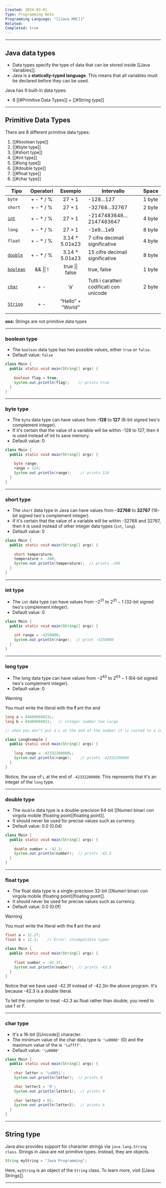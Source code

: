 ```yaml
---
Created: 2024-03-01
Type: Programming Note
Programming Language: "[[Java MOC]]"
Related: 
Completed: true
---
```

---
## Java data types

- Data types specify the type of data that can be stored inside [[Java Variables]].
- Java is a **statically-typed language**. This means that all variables must be declared before they can be used.

Java has 9 built-in data types:
- 8 [[#Primitive Data Types]] + [[#String type]]

---
## Primitive Data Types

There are 8 different primitive data types:
1. [[#boolean type]]
2. [[#byte type]]
3. [[#short type]]
4. [[#int type]]
5. [[#long type]]
6. [[#double type]]
7. [[#float type]]
8. [[#char type]]

| Tipo             | Operatori |      Esempio      | Intervallo                               | Space  |
| ---------------- | :-------: | :---------------: | ---------------------------------------- | ------ |
| `byte`           | + - * / % |      27 + 1       | -128…127                                 | 1 byte |
| `short`          | + - * / % |      27 + 1       | -32768...32767                           | 2 byte |
| <u>`int`</u>     | + - * / % |      27 + 1       | -2147483648…2147483647                   | 4 byte |
| `long`           | + - * / % |      27 + 1       | -1e9…1e9                                 | 8 byte |
| `float`          | + - * / % |  3.14 * 5.01e23   | 7 cifre decimali significative           | 4 byte |
| <u>`double`</u>  | + - * / % |  3.14 * 5.01e23   | 15 cifre decimali significative          | 8 byte |
| <u>`boolean`</u> | && \|\| ! |  true \|\| false  | true, false                              | 1 byte |
| <u>`char`</u>    |    + -    |        ‘a’        | Tutti i caratteri codificati con unicode | 2 byte |
| <u>`String`</u>  |    + -    | “Hello” + “World” |                                          |        |
|                  |           |                   |                                          |        |

**oss:** Strings are not primitive data types

---
### boolean type

- The `boolean` data type has two possible values, either `true` or `false`.
- Default value: `false`

```java
class Main {
  public static void main(String[] args) {
    	
    boolean flag = true;
    System.out.println(flag);    // prints true
  }
}
```

---
### byte type

- The `byte` data type can have values from **-128** to **127** (8-bit signed two's complement integer).
- If it's certain that the value of a variable will be within -128 to 127, then it is used instead of int to save memory.
- Default value: 0

```java
class Main {
  public static void main(String[] args) {

    byte range;
    range = 124;
    System.out.println(range);    // prints 124
  }
}
```

---
### short type

- The `short` data type in Java can have values from **-32768** to **32767** (16-bit signed two's complement integer).
- If it's certain that the value of a variable will be within -32768 and 32767, then it is used instead of other integer data types (`int`, `long`).
- Default value: 0

```java
class Main {
  public static void main(String[] args) {
    	
    short temperature;
    temperature = -200;
    System.out.println(temperature);  // prints -200
  }
}
```

---
### int type

- The `int` data type can have values from $-2^{31}$ to $2^{31}-1$ (32-bit signed two's complement integer).
- Default value: 0

```java
class Main {
  public static void main(String[] args) {
    	
    int range = -4250000;
    System.out.println(range);  // print -4250000
  }
}
```

---
### long type

- The long data type can have values from $-2^{63}$ to $2^{63}-1$ (64-bit signed two's complement integer).
- Default value: 0

>[!warning]
>You must write the literal with the **f** ant the and
>```java
 >long a = 84489094021L;
 >long b = 84489094021;   // integer number too large
 >
 >// when you don't put a L at the end of the number it is casted to a int
>```

```java
class LongExample {
  public static void main(String[] args) {
    	
    long range = -42332200000L;
    System.out.println(range);    // prints -42332200000
  }
}
```

Notice, the use of `L` at the end of `-42332200000`. This represents that it's an integer of the `long` type.

---
### double type

- The `double` data type is a double-precision 64-bit [[Numeri binari con virgola mobile (floating point)|floating point]].
- It should never be used for precise values such as currency.
- Default value: 0.0 (0.0d)

```java
class Main {
  public static void main(String[] args) {
    	
    double number = -42.3;
    System.out.println(number);  // prints -42.3
  }
}
```

---
### float type

- The float data type is a single-precision 32-bit [[Numeri binari con virgola mobile (floating point)|floating point]].
- It should never be used for precise values such as currency.
- Default value: 0.0 (0.0f)

>[!warning]
>You must write the literal with the **f** ant the and
>```java
 >float a = 12.2f;
 >float b = 12.3;    // Error: incompatible types
>```

```java
class Main {
  public static void main(String[] args) {
    	
    float number = -42.3f;
    System.out.println(number);  // prints -42.3
  }
}
```

Notice that we have used -42.3f instead of -42.3in the above program. It's because -42.3 is a double literal.

To tell the compiler to treat -42.3 as float rather than double, you need to use f or F.

---
### char type

- It's a 16-bit [[Unicode]] character.
- The minimum value of the char data type is `'\u0000'` (0) and the maximum value of the is `'\uffff'`.
- Default value: `'\u0000'`

```java
class Main {
  public static void main(String[] args) {
    	
    char letter = '\u0051';
    System.out.println(letter);  // prints Q

	char letter1 = '9';
    System.out.println(letter1);  // prints 9
    	
    char letter2 = 65;
    System.out.println(letter2);  // prints A
  }
}
```

---
## String type

Java also provides support for character strings via `java.lang.String class`. Strings in Java are not primitive types. Instead, they are objects. 

```java
String myString = "Java Programming";
```

Here, `myString` is an object of the `String` class. To learn more, visit [[Java Strings]].

---